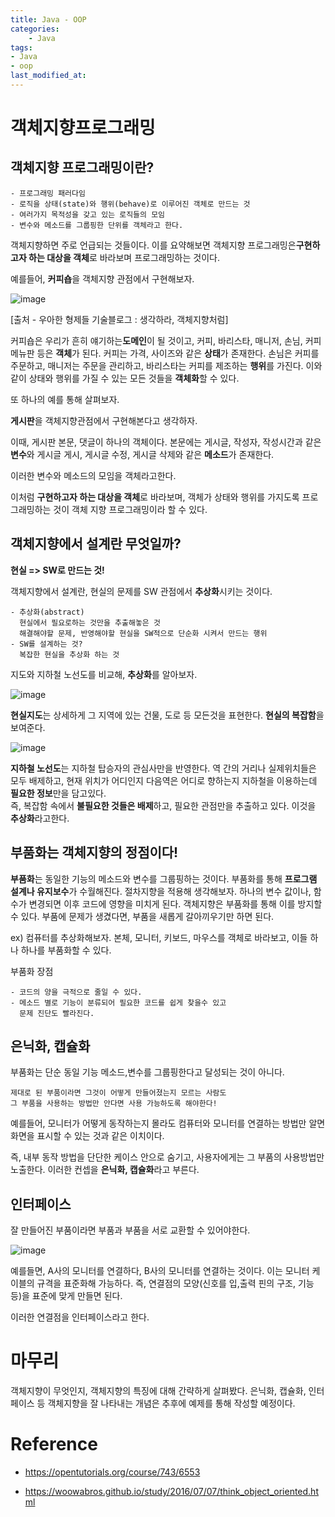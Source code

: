 ```yaml
---
title: Java - OOP
categories:	
    - Java
tags: 
- Java
- oop
last_modified_at:
---
```




# 객체지향프로그래밍

## 객체지향 프로그래밍이란?

```
- 프로그래밍 패러다임
- 로직을 상태(state)와 행위(behave)로 이루어진 객체로 만드는 것
- 여러가지 목적성을 갖고 있는 로직들의 모임
- 변수와 메소드를 그룹핑한 단위를 객체라고 한다.
```

객체지향하면 주로 언급되는 것들이다. 이를 요약해보면 객체지향 프로그래밍은**구현하고자 하는 대상을 객체**로 바라보며 프로그래밍하는 것이다.



예를들어, **커피숍**을 객체지향 관점에서 구현해보자.

![image](https://user-images.githubusercontent.com/49560745/103184132-eae70f80-48f9-11eb-82bf-147e00deb3df.png)

[출처 - 우아한 형제들 기술블로그 : 생각하라, 객체지향처럼]

커피숍은 우리가 흔히 얘기하는**도메인**이 될 것이고, 커피, 바리스타, 매니저, 손님, 커피 메뉴판 등은 **객체**가 된다. 커피는 가격, 사이즈와 같은 **상태**가 존재한다. 손님은 커피를 주문하고, 매니저는 주문을 관리하고, 바리스타는 커피를 제조하는 **행위**를 가진다. 이와 같이 상태와 행위를 가질 수 있는 모든 것들을 **객체화**할 수 있다.



또 하나의 예를 통해 살펴보자.

**게시판**을 객체지향관점에서 구현해본다고 생각하자.

이때, 게시판 본문, 댓글이 하나의 객체이다.
본문에는 게시글, 작성자, 작성시간과 같은 **변수**와
게시글 게시, 게시글 수정, 게시글 삭제와 같은 **메소드**가 존재한다.

이러한 변수와 메소드의 모임을 객체라고한다.



이처럼 **구현하고자 하는 대상을 객체**로 바라보며, 객체가 상태와 행위를 가지도록 프로그래밍하는 것이 객체 지향 프로그래밍이라 할 수 있다.



## 객체지향에서 설계란 무엇일까?

**현실  =>  SW로 만드는 것!**

객체지향에서 설계란, 현실의 문제를 SW 관점에서 **추상화**시키는 것이다.

```
- 추상화(abstract)
  현실에서 필요로하는 것만을 추출해놓은 것
  해결해야할 문제, 반영해야할 현실을 SW적으로 단순화 시켜서 만드는 행위
- SW를 설계하는 것?
  복잡한 현실을 추상화 하는 것
```

지도와 지하철 노선도를 비교해, **추상화**를 알아보자.

![image](https://user-images.githubusercontent.com/49560745/103250802-0f55f100-49b9-11eb-8709-7b7867207d2a.png)



**현실지도**는 상세하게 그 지역에 있는 건물, 도로 등 모든것을 표현한다. **현실의 복잡함**을 보여준다.

![image](https://user-images.githubusercontent.com/49560745/103250844-45937080-49b9-11eb-9aad-ae8411fa1076.png)



**지하철 노선도**는 지하철 탑승자의 관심사만을 반영한다. 역 간의 거리나 실제위치들은 모두 배제하고, 현재 위치가 어디인지 다음역은 어디로 향하는지 지하철을 이용하는데 **필요한 정보**만을 담고있다.<br/>
즉, 복잡함 속에서 **불필요한 것들은 배제**하고, 필요한 관점만을 추출하고 있다. 이것을 **추상화**라고한다.



## 부품화는 객체지향의 정점이다!

**부품화**는 동일한 기능의 메소드와 변수를 그룹핑하는 것이다. 부품화를 통해 **프로그램 설계나 유지보수**가 수월해진다. 절차지향을 적용해 생각해보자. 하나의 변수 값이나, 함수가 변경되면 이후 코드에 영향을 미치게 된다. 객체지향은 부품화를 통해 이를 방지할 수 있다. 부품에 문제가 생겼다면, 부품을 새롭게 갈아끼우기만 하면 된다.

ex)
컴퓨터를 추상화해보자.
본체, 모니터, 키보드, 마우스를 객체로 바라보고, 이들 하나 하나를 부품화할 수 있다. 

부품화 장점

```
- 코드의 양을 극적으로 줄일 수 있다.
- 메소드 별로 기능이 분류되어 필요한 코드를 쉽게 찾을수 있고
  문제 진단도 빨라진다.
```



## 은닉화, 캡슐화

부품화는 단순 동일 기능 메소드,변수를 그룹핑한다고 달성되는 것이 아니다.

```
제대로 된 부품이라면 그것이 어떻게 만들어졌는지 모르는 사람도
그 부품을 사용하는 방법만 안다면 사용 가능하도록 해야한다!
```

예를들어, 모니터가 어떻게 동작하는지 몰라도 컴퓨터와 모니터를 연결하는 방법만 알면 화면을 표시할 수 있는 것과 같은 이치이다.

즉, 내부 동작 방법을 단단한 케이스 안으로 숨기고,
사용자에게는 그 부품의 사용방법만 노출한다. 이러한 컨셉을 **은닉화, 캡슐화**라고 부른다.



## 인터페이스

잘 만들어진 부품이라면 부품과 부품을 서로 교환할 수 있어야한다.



![image](https://user-images.githubusercontent.com/49560745/103251262-707ec400-49bb-11eb-8719-dd8cc14d2e81.png)

예를들면, A사의 모니터를 연결하다, B사의 모니터를 연결하는 것이다. 이는 모니터 케이블의 규격을 표준화해 가능하다.  즉, 연결점의 모양(신호를 입,출력 핀의 구조, 기능 등)을 표준에 맞게 만들면 된다.

이러한 연결점을 인터페이스라고 한다.



# 마무리

객체지향이 무엇인지, 객체지향의 특징에 대해 간략하게 살펴봤다. 은닉화, 캡슐화, 인터페이스 등 객체지향을 잘 나타내는 개념은 추후에 예제를 통해 작성할 예정이다. 



# Reference

- https://opentutorials.org/course/743/6553

- https://woowabros.github.io/study/2016/07/07/think_object_oriented.html